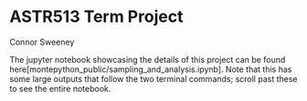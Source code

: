 # ASTR513 Term Project
Connor Sweeney

The jupyter notebook showcasing the details of this project can be found here[montepython_public/sampling_and_analysis.ipynb]. Note that this has some large outputs that follow the two terminal commands; scroll past these to see the entire notebook. 
